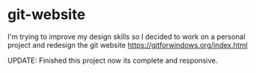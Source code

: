 # git-website
I'm trying to improve my design skills so I decided to work on a personal project and redesign the git website https://gitforwindows.org/index.html

UPDATE: Finished this project now its complete and responsive.
